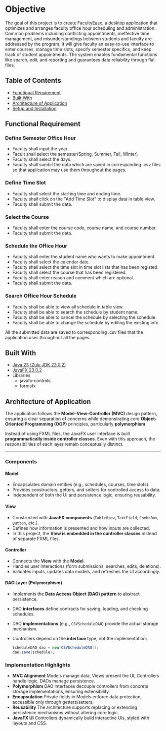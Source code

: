 # Objective
The goal of this project is to create FacultyEase, a desktop application that optimizes and arranges faculty office hour scheduling and administration. Common problems including conflicting appointments, ineffective time management, and misunderstandings between students and faculty are addressed by the program. It will give faculty an easy-to-use interface to enter courses, manage time slots, specify semester specifics, and keep track of student appointments. The system enables fundamental functions like search, edit, and reporting and guarantees data reliability through flat files.

## Table of Contents
- [Functional Requirement](fr)
- [Built With](built)
- [Architecture of Application](archiapp)
- [Setup and Installation](start)

## Functional Requirement
### Define Semester Office Hour
- Faculty shall input the year
- Facult shall select the semester(Spring, Summer, Fall, Winter)
- Faculty shall select the days.
- Faculty shall sumbit the data which are saved in corresponding .csv files so that application may use them throughout the pages.
### Define Time Slot
- Faculty shall select the starting time and ending time.
- Faculty shall click on the "Add Time Slot" to display data in table view.
- Faculty shall submit the data.
### Select the Course
- Faculty shall enter the course code, course name, and course number.
- Faculty shall submit the data.
### Schedule the Office Hour
- Faculty shall enter the student name who wants to make appointment.
- Faculty shall select the calendar date.
- Faculty shall select the time slot in time slot lists that has been registed.
- Faculty shall select the course that has been registered.
- Faculty shall enter reason and comment which are optional.
- Faculty shall submit the data.
### Search Office Hour Schedule
- Faculty shall be able to view all schedule in table view.
- Faculty shall be able to search the schedule by student name.
- Faculty shall be able to cancel the schedule by selecting the schedule.
- Faculty shall be able to change the schedule by editing the existing info.

All the submitted data are saved to corresponding .csv files that the application uses throughout all the pages.

## Built With
- [Java 23 (Zulu JDK 23.0.2)](https://www.azul.com/downloads/?package=jdk#zulu)
- [JavaFX 23.0.2](https://openjfx.io/)
- Libraries
  - javafx-controls
  - formsfx

## Architecture of Application  

The application follows the **Model–View–Controller (MVC)** design pattern, ensuring a clear separation of concerns while demonstrating core **Object-Oriented Programming (OOP)** principles, particularly **polymorphism**.  

Instead of using FXML files, the JavaFX user interface is built **programmatically inside controller classes**. Even with this approach, the responsibilities of each layer remain conceptually distinct.  

---

### Components  

#### **Model**  
- Encapsulates domain entities (e.g., schedules, courses, time slots).  
- Provides constructors, getters, and setters for controlled access to data.  
- Independent of both the UI and persistence logic, ensuring reusability.  

#### **View**  
- Constructed with **JavaFX components** (`TableView`, `TextField`, `ComboBox`, `Button`, etc.).  
- Defines how information is presented and how inputs are collected.  
- In this project, the **View is embedded in the controller classes** instead of separate FXML files.  

#### **Controller**  
- Connects the **View** with the **Model**.  
- Handles user interactions (form submissions, searches, edits, deletions).  
- Validates inputs, updates data models, and refreshes the UI accordingly.  

#### **DAO Layer (Polymorphism)**  
- Implements the **Data Access Object (DAO) pattern** to abstract persistence.  
- DAO **interfaces** define contracts for saving, loading, and checking schedules.  
- DAO **implementations** (e.g., `CSVScheduleDAO`) provide the actual storage mechanism.  
- Controllers depend on the **interface** type, not the implementation:  

  ```java
  ScheduleDAO dao = new CSVScheduleDAO();
  dao.save(schedule);

### Implementation Highlights  
- **MVC Alignment**
  Models manage data, Views present the UI, Controllers handle logic, DAOs manage persistence.  
- **Polymorphism**
  DAO interfaces decouple controllers from concrete storage implementations, ensuring extensibility.  
- **Encapsulation**
  Private fields in Models enforce data protection, accessible only through getters/setters.  
- **Reusability**
  The architecture supports replacing or extending persistence mechanisms without altering core logic.  
- **JavaFX UI**
  Controllers dynamically build interactive UIs, styled with layouts and CSS.  


  


